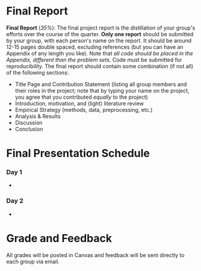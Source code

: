 # Final Report

**Final Report** (*35%*): The final project report is the distillation of your group's efforts over the course of the quarter. **Only one report** should be submitted by your group, with each person's name on the report. It should be around 12-15 pages double spaced, excluding references (but you can have an Appendix of any length you like). Note that _all code should be placed in the Appendix, different than the problem sets_. Code must be submitted for reproducibility. The final report should contain some combination (if not all) of the following sections:
	
* Title Page and Contribution Statement (listing all group members and their roles in the project; note that by typing your name on the project, you agree that you contributed *equally* to the project)
* Introduction, motivation, and (light) literature review
* Empirical Strategy (methods, data, preprocessing, etc.)
* Analysis & Results
* Discussion
* Conclusion


# Final Presentation Schedule

### Day 1

* 

### Day 2

* 

# Grade and Feedback

All grades will be posted in Canvas and feedback will be sent directly to each group via email.
